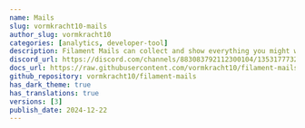 ```yaml
---
name: Mails
slug: vormkracht10-mails
author_slug: vormkracht10
categories: [analytics, developer-tool]
description: Filament Mails can collect and show everything you might want to track about the mails that has been sent by your Laravel app.
discord_url: https://discord.com/channels/883083792112300104/1353177732707647539
docs_url: https://raw.githubusercontent.com/vormkracht10/filament-mails/main/README.md
github_repository: vormkracht10/filament-mails
has_dark_theme: true
has_translations: true
versions: [3]
publish_date: 2024-12-22
---
```

